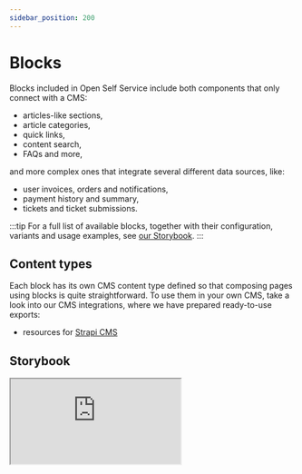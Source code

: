 ```yaml
---
sidebar_position: 200
---
```


# Blocks

Blocks included in Open Self Service include both components that only connect with a CMS:

- articles-like sections,
- article categories,
- quick links,
- content search,
- FAQs and more,

and more complex ones that integrate several different data sources, like:

- user invoices, orders and notifications,
- payment history and summary,
- tickets and ticket submissions.

:::tip
For a full list of available blocks, together with their configuration, variants and usage examples, see [our Storybook](https://openselfservice-storybook.vercel.app).
:::

## Content types

Each block has its own CMS content type defined so that composing pages using blocks is quite straightforward. To use them in your own CMS, take a look into our CMS integrations, where we have prepared ready-to-use exports:

- resources for [Strapi CMS](../../integrations/cms/strapi/getting-started.md)

## Storybook

<div class="iframe-container">
    <iframe src="https://openselfservice-storybook.vercel.app/?full=0&shortcuts=false&panel=false" class="iframe"></iframe>
</div>

